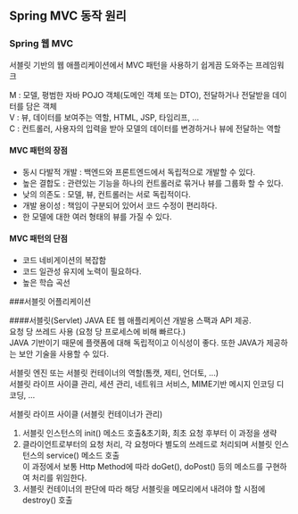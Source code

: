 ## Spring MVC 동작 원리

### Spring 웹 MVC
서블릿 기반의 웹 애플리케이션에서 MVC 패턴을 사용하기 쉽게끔 도와주는 프레임워크  
 
M : 모델, 평범한 자바 POJO 객체(도메인 객체 또는 DTO), 전달하거나 전달받을 데이터를 담은 객체  
V : 뷰, 데이터를 보여주는 역할, HTML, JSP, 타임리프, ...   
C : 컨트롤러, 사용자의 입력을 받아 모델의 데이터를 변경하거나 뷰에 전달하는 역할  

#### MVC 패턴의 장점
 - 동시 다발적 개발 : 백엔드와 프론트엔드에서 독립적으로 개발할 수 있다.  
 - 높은 결합도 : 관련있는 기능을 하나의 컨트롤러로 묶거나 뷰를 그룹화 할 수 있다.  
 - 낮의 의존도 : 모델, 뷰, 컨트롤러는 서로 독립적이다.  
 - 개발 용이성 : 책임이 구분되어 있어서 코드 수정이 편리하다.  
 - 한 모델에 대한 여러 형태의 뷰를 가질 수 있다.  
 
#### MVC 패턴의 단점
 - 코드 네비게이션의 복잡함
 - 코드 일관성 유지에 노력이 필요하다. 
 - 높은 학습 곡선
 
###서블릿 어플리케이션 

####서블릿(Servlet)
JAVA EE 웹 애플리케이션 개발용 스팩과 API 제공.  
요청 당 쓰레드 사용 (요청 당 프로세스에 비해 빠르다.)  
JAVA 기반이기 때문에 플랫폼에 대해 독립적이고 이식성이 좋다. 또한 JAVA가 제공하는 보안 기술을 사용할 수 있다.  
 
서블릿 엔진 또는 서블릿 컨테이너의 역할(톰캣, 제티, 언더토, ...)  
서블릿 라이프 사이클 관리, 세션 관리, 네트워크 서비스, MIME기반 메시지 인코딩 디코딩, ...

서블릿 라이프 사이클 (서블릿 컨테이너가 관리)
1. 서블릿 인스턴스의 init() 메소드 호출&초기화, 최초 요청 후부터 이 과정을 생략
2. 클라이언트로부터의 요청 처리, 각 요청마다 별도의 쓰레드로 처리되며 서블릿 인스턴스의 service() 메소드 호출  
  이 과정에서 보통 Http Method에 따라 doGet(), doPost() 등의 메소드를 구현하여 처리를 위임한다.  
3. 서블릿 컨테이너의 판단에 따라 해당 서블릿을 메모리에서 내려야 할 시점에 destroy() 호출  



  
